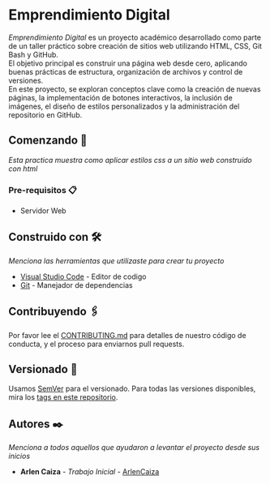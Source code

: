 # Emprendimiento Digital

_Emprendimiento Digital_ es un proyecto académico desarrollado como parte de un taller práctico sobre creación de sitios web utilizando HTML, CSS, Git Bash y GitHub.  
El objetivo principal es construir una página web desde cero, aplicando buenas prácticas de estructura, organización de archivos y control de versiones.  
En este proyecto, se exploran conceptos clave como la creación de nuevas páginas, la implementación de botones interactivos, la inclusión de imágenes, el diseño de estilos personalizados y la administración del repositorio en GitHub.

## Comenzando 🚀

_Esta practica muestra como aplicar estilos css a un sitio web construido con html_


### Pre-requisitos 📋

* Servidor Web

## Construido con 🛠️

_Menciona las herramientas que utilizaste para crear tu proyecto_

* [Visual Studio Code](https://code.visualstudio.com/) - Editor de codigo
* [Git](https://git-scm.com/downloads) - Manejador de dependencias

## Contribuyendo 🖇️

Por favor lee el [CONTRIBUTING.md](https://gist.github.com/villanuevand/xxxxxx) para detalles de nuestro código de conducta, y el proceso para enviarnos pull requests.

## Versionado 📌

Usamos [SemVer](http://semver.org/) para el versionado. Para todas las versiones disponibles, mira los [tags en este repositorio](https://github.com/tu/proyecto/tags).

## Autores ✒️

_Menciona a todos aquellos que ayudaron a levantar el proyecto desde sus inicios_

* **Arlen Caiza** - *Trabajo Inicial* - [ArlenCaiza](https://github.com/Arlen120)

